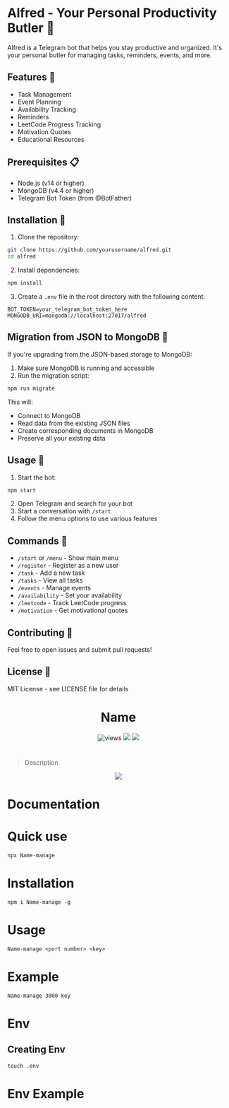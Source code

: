 # Alfred - Your Personal Productivity Butler 🎩

Alfred is a Telegram bot that helps you stay productive and organized. It's your personal butler for managing tasks, reminders, events, and more.

## Features 🌟

- Task Management
- Event Planning
- Availability Tracking
- Reminders
- LeetCode Progress Tracking
- Motivation Quotes
- Educational Resources

## Prerequisites 📋

- Node.js (v14 or higher)
- MongoDB (v4.4 or higher)
- Telegram Bot Token (from @BotFather)

## Installation 🚀

1. Clone the repository:
```bash
git clone https://github.com/yourusername/alfred.git
cd alfred
```

2. Install dependencies:
```bash
npm install
```

3. Create a `.env` file in the root directory with the following content:
```env
BOT_TOKEN=your_telegram_bot_token_here
MONGODB_URI=mongodb://localhost:27017/alfred
```

## Migration from JSON to MongoDB 🔄

If you're upgrading from the JSON-based storage to MongoDB:

1. Make sure MongoDB is running and accessible
2. Run the migration script:
```bash
npm run migrate
```

This will:
- Connect to MongoDB
- Read data from the existing JSON files
- Create corresponding documents in MongoDB
- Preserve all your existing data

## Usage 🤖

1. Start the bot:
```bash
npm start
```

2. Open Telegram and search for your bot
3. Start a conversation with `/start`
4. Follow the menu options to use various features

## Commands 📝

- `/start` or `/menu` - Show main menu
- `/register` - Register as a new user
- `/task` - Add a new task
- `/tasks` - View all tasks
- `/events` - Manage events
- `/availability` - Set your availability
- `/leetcode` - Track LeetCode progress
- `/motivation` - Get motivational quotes

## Contributing 🤝

Feel free to open issues and submit pull requests!

## License 📄

MIT License - see LICENSE file for details

<h1 align=center>Name</h1>
<p align=center>

<img src="https://img.shields.io/github/license/alestor123/Name" alt=views >
<a href="https://github.com/alestor123/Name/issues">
<img src="https://img.shields.io/github/issues-raw/alestor123/Name"></a>
<a href="https://www.npmjs.com/package/Name-manage"><img src="https://img.shields.io/npm/v/Name-manage"></a>
</p>

# 
> Description
<p align=center>
<a href="https://npmjs.org/package/Name-manage">
<img src="https://nodei.co/npm/Name-manage.png"></a>
</p>

# Documentation

# Quick use

``npx Name-manage``

# Installation

``npm i Name-manage -g ``

# Usage

``Name-manage <port number> <key>``

# Example
``Name-manage 3000 key ``

# Env

## Creating Env
``touch .env``

# Env Example

